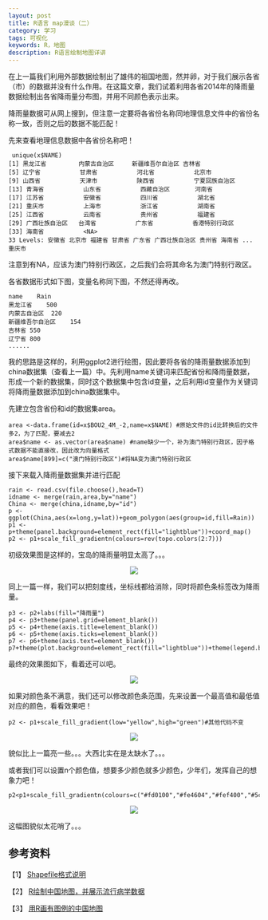 ```yaml
---
layout: post
title: R语言 map漫谈（二）
category: 学习
tags: 可视化
keywords: R，地图
description: R语言绘制地图详讲
---
```


在上一篇我们利用外部数据绘制出了雄伟的祖国地图，然并卵，对于我们展示各省（市）的数据并没有什么作用。在这篇文章，我们试着利用各省2014年的降雨量数据绘制出各省降雨量分布图，并用不同颜色表示出来。

降雨量数据可从网上搜到，但注意一定要将各省份名称同地理信息文件中的省份名称一致，否则之后的数据不能匹配！

先来查看地理信息数据中各省份名称吧！

     unique(x$NAME)
    [1] 黑龙江省         内蒙古自治区     新疆维吾尔自治区 吉林省          
    [5] 辽宁省           甘肃省           河北省           北京市          
    [9] 山西省           天津市           陕西省           宁夏回族自治区  
    [13] 青海省           山东省           西藏自治区       河南省          
    [17] 江苏省           安徽省           四川省           湖北省          
    [21] 重庆市           上海市           浙江省           湖南省          
    [25] 江西省           云南省           贵州省           福建省          
    [29] 广西壮族自治区   台湾省           广东省           香港特别行政区  
    [33] 海南省           <NA>            
    33 Levels: 安徽省 北京市 福建省 甘肃省 广东省 广西壮族自治区 贵州省 海南省 ... 重庆市

注意到有NA，应该为澳门特别行政区，之后我们会将其命名为澳门特别行政区。

各省数据形式如下图，变量名称同下图，不然还得再改。

    name	Rain
    黑龙江省	500
    内蒙古自治区	220
    新疆维吾尔自治区	154
    吉林省	550
    辽宁省	800
    ......

 我的思路是这样的，利用ggplot2进行绘图，因此要将各省的降雨量数据添加到china数据集（查看上一篇）中。先利用name关键词来匹配省份和降雨量数据，形成一个新的数据集，同时这个数据集中包含id变量，之后利用id变量作为关键词将降雨量数据添加到china数据集中。
 
先建立包含省份和id的数据集area。
    
    area <-data.frame(id=x$BOU2_4M_-2,name=x$NAME) #原始文件的id比转换后的文件多2，为了匹配，要减去2
    area$name <- as.vector(area$name) #name缺少一个，补为澳门特别行政区，因子格式数据不能直接改，因此改为向量格式
    area$name[899]=c("澳门特别行政区")#将NA变为澳门特别行政区

接下来载入降雨量数据集并进行匹配

    rain <- read.csv(file.choose(),head=T)
    idname <- merge(rain,area,by="name")
    China <- merge(china,idname,by="id")
    p <- ggplot(China,aes(x=long,y=lat))+geom_polygon(aes(group=id,fill=Rain))
    p1 <- p+theme(panel.background=element_rect(fill="lightblue"))+coord_map()
    p2 <- p1+scale_fill_gradientn(colours=rev(topo.colors(2:7)))

初级效果图是这样的，宝岛的降雨量明显太高了。。。

<div align="center"><img src="http://7xo51k.com1.z0.glb.clouddn.com/mapRplot03%20-%20副本.png-wx" ></div>

同上一篇一样，我们可以把刻度线，坐标线都给消除，同时将颜色条标签改为降雨量。

    p3 <- p2+labs(fill="降雨量")
    p4 <- p3+theme(panel.grid=element_blank())
    p5 <- p4+theme(axis.title=element_blank())
    p6 <- p5+theme(axis.ticks=element_blank())
    p7 <- p6+theme(axis.text=element_blank())
    p7+theme(plot.background=element_rect(fill="lightblue"))+theme(legend.background=element_rect(fill="lightblue"))

最终的效果图如下，看着还可以吧。

<div align="center"><img src="http://7xo51k.com1.z0.glb.clouddn.com/mapRplot02%20-%20副本.png-wx"  ></div>

如果对颜色条不满意，我们还可以修改颜色条范围，先来设置一个最高值和最低值对应的颜色，看看效果吧！

    p2 <- p1+scale_fill_gradient(low="yellow",high="green")#其他代码不变

<div align="center"><img src="http://7xo51k.com1.z0.glb.clouddn.com/mapcolor1.png-wx"  ></div>

貌似比上一篇亮一些。。。大西北实在是太缺水了。。。

或者我们可以设置n个颜色值，想要多少颜色就多少颜色，少年们，发挥自己的想象力吧！

    p2<p1+scale_fill_gradientn(colours=c("#fd0100","#fe4604","#fef400","#5cfce2","#3078ff"))

<div align="center"><img src="http://7xo51k.com1.z0.glb.clouddn.com/mapcolor2.png-wx" ></div>

这幅图貌似太花哨了。。。

## 参考资料

【1】 [Shapefile格式说明]( http://blog.csdn.net/cleverysm/article/details/2114006)

【2】 [R绘制中国地图，并展示流行病学数据](http://cos.name/2014/08/r-maps-for-china/)

【3】 [ 用R画有图例的中国地图 ]( http://blog.csdn.net/lichangzai/article/details/40856543)